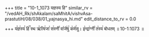 +++
title = "10-1_1073 यज्ञस्य हि"
similar_rv = "/vedAH_Rk/shAkalam/saMhitA/vishvAsa-prastutiH/08/038/01_yajnasya_hi.md"
edit_distance_to_rv = 0.0

+++
य꣣ज्ञ꣢स्य꣣ हि꣢꣫ स्थ ऋ꣣त्वि꣢जा꣣ स꣢स्नी꣣ वा꣡जे꣢षु꣣ क꣡र्म꣢सु। इ꣡न्द्रा꣢ग्नी꣣ त꣡स्य꣢ बोधतम् ॥ 10-1:1073 ॥

<div class="js_include " url="/vedAH_Rk/shAkalam/saMhitA/vishvAsa-prastutiH/08/038/01_yajnasya_hi.md"  newLevelForH1="2" title="विश्वास-शाकल-प्रस्तुतिः"  > </div>